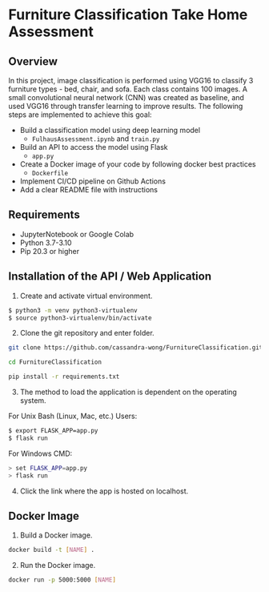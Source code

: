 # Furniture Classification Take Home Assessment

## Overview

In this project, image classification is performed using VGG16 to classify 3 furniture types - bed, chair, and sofa. Each class contains 100 images. A small convolutional neural network (CNN) was created as baseline, and used VGG16 through transfer learning to improve results. The following steps are implemented to achieve this goal:

- Build a classification model using deep learning model
  - `FulhausAssessment.ipynb` and `train.py`
- Build an API to access the model using Flask
  - `app.py`
- Create a Docker image of your code by following docker best practices
  - `Dockerfile`
- Implement CI/CD pipeline on Github Actions
- Add a clear README file with instructions

## Requirements

- JupyterNotebook or Google Colab
- Python 3.7-3.10
- Pip 20.3 or higher

## Installation of the API / Web Application

1. Create and activate virtual environment.

```sh
$ python3 -m venv python3-virtualenv
$ source python3-virtualenv/bin/activate
```

2. Clone the git repository and enter folder.

```sh
git clone https://github.com/cassandra-wong/FurnitureClassification.git
```
```sh
cd FurnitureClassification
```
```sh
pip install -r requirements.txt 
```

3. The method to load the application is dependent on the operating system.

For Unix Bash (Linux, Mac, etc.) Users:
```sh
$ export FLASK_APP=app.py 
$ flask run
```

For Windows CMD:
```sh
> set FLASK_APP=app.py 
> flask run
```

4. Click the link where the app is hosted on localhost.


## Docker Image

1. Build a Docker image.

```sh
docker build -t [NAME] .
```

2. Run the Docker image.
```sh
docker run -p 5000:5000 [NAME]
```
